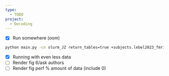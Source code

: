 ```yaml
---
type:
  - TODO
project:
  - Decoding
---
```

- [x] Run somewhere (oom)
```bash
python main.py -cn slurm_JZ return_tables=true +subjects.lebel2023_fmriprep=UTS03 meta.log_wandb=true splitting.n_folds=15 meta.tags=[zoom_in_nlp_all] log_nlp_distances=true n_candidates=10000000
```
- [x] Running with even less data
- [ ] Render fig 6/ask authors
- [ ] Render fig perf % amount of data (include 0)